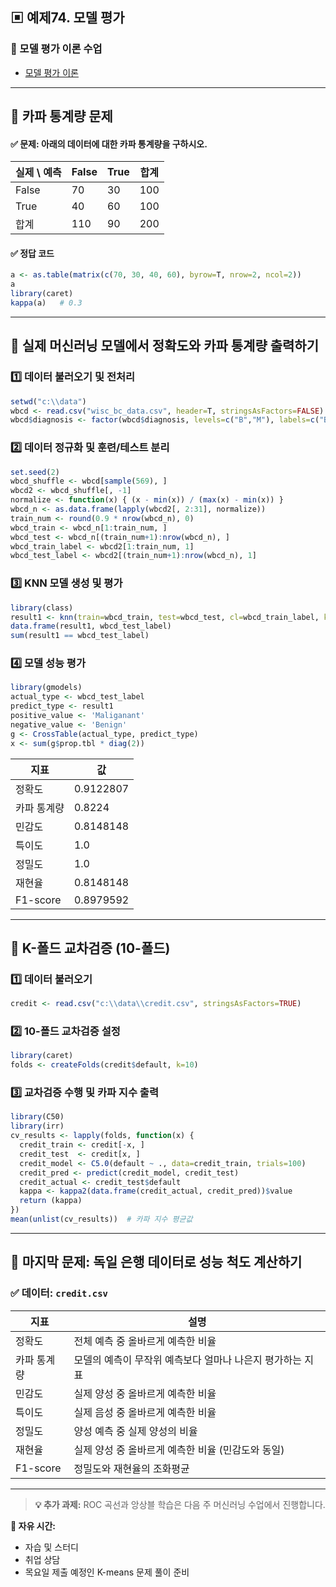 ## ▣ 예제74. 모델 평가

### 🔹 모델 평가 이론 수업
- [모델 평가 이론](https://cafe.daum.net/oracleoracle/Sotv/818)

---

## 🔹 카파 통계량 문제

#### ✅ 문제: 아래의 데이터에 대한 카파 통계량을 구하시오.

| 실제 \ 예측 | False | True | 합계 |
|------------|------|------|------|
| False      | 70   | 30   | 100  |
| True       | 40   | 60   | 100  |
| 합계       | 110  | 90   | 200  |

#### ✅ 정답 코드
```r
a <- as.table(matrix(c(70, 30, 40, 60), byrow=T, nrow=2, ncol=2))
a
library(caret)
kappa(a)   # 0.3
```

---

## 🔹 실제 머신러닝 모델에서 정확도와 카파 통계량 출력하기

### 1️⃣ 데이터 불러오기 및 전처리
```r
setwd("c:\\data")
wbcd <- read.csv("wisc_bc_data.csv", header=T, stringsAsFactors=FALSE)
wbcd$diagnosis <- factor(wbcd$diagnosis, levels=c("B","M"), labels=c("Benign", "Maliganant"))
```

### 2️⃣ 데이터 정규화 및 훈련/테스트 분리
```r
set.seed(2)
wbcd_shuffle <- wbcd[sample(569), ]
wbcd2 <- wbcd_shuffle[, -1]
normalize <- function(x) { (x - min(x)) / (max(x) - min(x)) }
wbcd_n <- as.data.frame(lapply(wbcd2[, 2:31], normalize))
train_num <- round(0.9 * nrow(wbcd_n), 0)
wbcd_train <- wbcd_n[1:train_num, ]
wbcd_test <- wbcd_n[(train_num+1):nrow(wbcd_n), ]
wbcd_train_label <- wbcd2[1:train_num, 1]
wbcd_test_label <- wbcd2[(train_num+1):nrow(wbcd_n), 1]
```

### 3️⃣ KNN 모델 생성 및 평가
```r
library(class)
result1 <- knn(train=wbcd_train, test=wbcd_test, cl=wbcd_train_label, k=21)
data.frame(result1, wbcd_test_label)
sum(result1 == wbcd_test_label)
```

### 4️⃣ 모델 성능 평가
```r
library(gmodels)
actual_type <- wbcd_test_label
predict_type <- result1
positive_value <- 'Maliganant'
negative_value <- 'Benign'
g <- CrossTable(actual_type, predict_type)
x <- sum(g$prop.tbl * diag(2))
```

| 지표      | 값 |
|-----------|-----|
| 정확도    | 0.9122807 |
| 카파 통계량 | 0.8224 |
| 민감도    | 0.8148148 |
| 특이도    | 1.0 |
| 정밀도    | 1.0 |
| 재현율    | 0.8148148 |
| F1-score  | 0.8979592 |

---

## 🔹 K-폴드 교차검증 (10-폴드)

### 1️⃣ 데이터 불러오기
```r
credit <- read.csv("c:\\data\\credit.csv", stringsAsFactors=TRUE)
```

### 2️⃣ 10-폴드 교차검증 설정
```r
library(caret)
folds <- createFolds(credit$default, k=10)
```

### 3️⃣ 교차검증 수행 및 카파 지수 출력
```r
library(C50)
library(irr)
cv_results <- lapply(folds, function(x) {  
  credit_train <- credit[-x, ]
  credit_test  <- credit[x, ]
  credit_model <- C5.0(default ~ ., data=credit_train, trials=100)
  credit_pred <- predict(credit_model, credit_test)
  credit_actual <- credit_test$default
  kappa <- kappa2(data.frame(credit_actual, credit_pred))$value
  return (kappa)
})
mean(unlist(cv_results))  # 카파 지수 평균값
```

---

## 🔹 마지막 문제: 독일 은행 데이터로 성능 척도 계산하기

### ✅ 데이터: `credit.csv`

| 지표      | 설명 |
|-----------|-----------------------------------------------------------------|
| 정확도    | 전체 예측 중 올바르게 예측한 비율 |
| 카파 통계량 | 모델의 예측이 무작위 예측보다 얼마나 나은지 평가하는 지표 |
| 민감도    | 실제 양성 중 올바르게 예측한 비율 |
| 특이도    | 실제 음성 중 올바르게 예측한 비율 |
| 정밀도    | 양성 예측 중 실제 양성의 비율 |
| 재현율    | 실제 양성 중 올바르게 예측한 비율 (민감도와 동일) |
| F1-score  | 정밀도와 재현율의 조화평균 |

---

> **💡 추가 과제:** ROC 곡선과 앙상블 학습은 다음 주 머신러닝 수업에서 진행합니다. 

**📌 자유 시간:**
- 자습 및 스터디
- 취업 상담
- 목요일 제출 예정인 K-means 문제 풀이 준비

